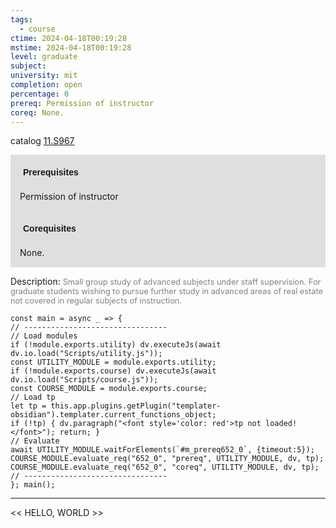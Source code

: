 ```yaml
---
tags:
  - course
ctime: 2024-04-18T00:19:28
mstime: 2024-04-18T00:19:28
level: graduate
subject: 
university: mit
completion: open
percentage: 0
prereq: Permission of instructor
coreq: None.
---
```


catalog [11.S967](http://student.mit.edu/catalog/m11c.html#11.S967)

<span style="display: block; padding: 15px; background-color: rgb(100, 100, 100, 0.2);"><font id="m_prereq652_0" style="display: block; font-family: Arial, sans-serif; font-weight: bold; padding: 5px">Prerequisites</font><br><span id="prereq652_0">Permission of instructor</span></span>
<span style="display: block; padding: 15px; background-color: rgb(100, 100, 100, 0.2);"><font id="m_coreq652_0" style="display: block; font-family: Arial, sans-serif; font-weight: bold; padding: 5px">Corequisites</font><br><span id="coreq652_0">None.</span></span>

<font style="">Description:</font>
<font style="color: grey; font-size: 0.8rem;">Small group study of advanced subjects under staff supervision. For graduate students wishing to pursue further study in advanced areas of real estate not covered in regular subjects of instruction.</font>

```dataviewjs
const main = async _ => {
// --------------------------------
// Load modules
if (!module.exports.utility) dv.executeJs(await dv.io.load("Scripts/utility.js"));
const UTILITY_MODULE = module.exports.utility;
if (!module.exports.course) dv.executeJs(await dv.io.load("Scripts/course.js"));
const COURSE_MODULE = module.exports.course;
// Load tp
let tp = this.app.plugins.getPlugin("templater-obsidian").templater.current_functions_object;
if (!tp) { dv.paragraph("<font style='color: red'>tp not loaded!</font>"); return; }
// Evaluate
await UTILITY_MODULE.waitForElements(`#m_prereq652_0`, {timeout:5});
COURSE_MODULE.evaluate_req("652_0", "prereq", UTILITY_MODULE, dv, tp);
COURSE_MODULE.evaluate_req("652_0", "coreq", UTILITY_MODULE, dv, tp);
// --------------------------------
}; main();
```

---

<< HELLO, WORLD >>
